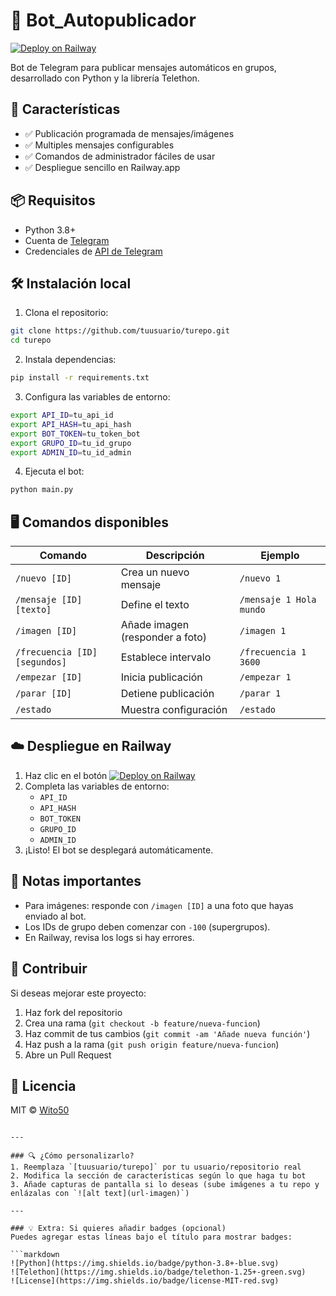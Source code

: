 
# 🤖  Bot_Autopublicador

[![Deploy on Railway](https://railway.app/button.svg)](https://railway.app/new/template?template=https://github.com/tuusuario/turepo&envs=API_ID,API_HASH,BOT_TOKEN,GRUPO_ID,ADMIN_ID)

Bot de Telegram para publicar mensajes automáticos en grupos, desarrollado con Python y la librería Telethon.

## 🚀 Características

- ✅ Publicación programada de mensajes/imágenes
- ✅ Multiples mensajes configurables
- ✅ Comandos de administrador fáciles de usar
- ✅ Despliegue sencillo en Railway.app

## 📦 Requisitos

- Python 3.8+
- Cuenta de [Telegram](https://telegram.org)
- Credenciales de [API de Telegram](https://my.telegram.org/auth)

## 🛠️ Instalación local

1. Clona el repositorio:
```bash
git clone https://github.com/tuusuario/turepo.git
cd turepo
```

2. Instala dependencias:
```bash
pip install -r requirements.txt
```

3. Configura las variables de entorno:
```bash
export API_ID=tu_api_id
export API_HASH=tu_api_hash
export BOT_TOKEN=tu_token_bot
export GRUPO_ID=tu_id_grupo
export ADMIN_ID=tu_id_admin
```

4. Ejecuta el bot:
```bash
python main.py
```

## 🖥️ Comandos disponibles

| Comando | Descripción | Ejemplo |
|---------|-------------|---------|
| `/nuevo [ID]` | Crea un nuevo mensaje | `/nuevo 1` |
| `/mensaje [ID] [texto]` | Define el texto | `/mensaje 1 Hola mundo` |
| `/imagen [ID]` | Añade imagen (responder a foto) | `/imagen 1` |
| `/frecuencia [ID] [segundos]` | Establece intervalo | `/frecuencia 1 3600` |
| `/empezar [ID]` | Inicia publicación | `/empezar 1` |
| `/parar [ID]` | Detiene publicación | `/parar 1` |
| `/estado` | Muestra configuración | `/estado` |

## ☁️ Despliegue en Railway

1. Haz clic en el botón [![Deploy on Railway](https://railway.app/button.svg)](https://railway.app/new/template?template=https://github.com/tuusuario/turepo&envs=API_ID,API_HASH,BOT_TOKEN,GRUPO_ID,ADMIN_ID)
2. Completa las variables de entorno:
   - `API_ID`
   - `API_HASH`
   - `BOT_TOKEN`
   - `GRUPO_ID`
   - `ADMIN_ID`
3. ¡Listo! El bot se desplegará automáticamente.

## 📝 Notas importantes

- Para imágenes: responde con `/imagen [ID]` a una foto que hayas enviado al bot.
- Los IDs de grupo deben comenzar con `-100` (supergrupos).
- En Railway, revisa los logs si hay errores.

## 🤝 Contribuir

Si deseas mejorar este proyecto:
1. Haz fork del repositorio
2. Crea una rama (`git checkout -b feature/nueva-funcion`)
3. Haz commit de tus cambios (`git commit -am 'Añade nueva función'`)
4. Haz push a la rama (`git push origin feature/nueva-funcion`)
5. Abre un Pull Request

## 📄 Licencia

MIT © [Wito50](https://github.com/Wito50)
```

---

### 🔍 ¿Cómo personalizarlo?
1. Reemplaza `[tuusuario/turepo]` por tu usuario/repositorio real
2. Modifica la sección de características según lo que haga tu bot
3. Añade capturas de pantalla si lo deseas (sube imágenes a tu repo y enlázalas con `![alt text](url-imagen)`)

---

### 💡 Extra: Si quieres añadir badges (opcional)
Puedes agregar estas líneas bajo el título para mostrar badges:

```markdown
![Python](https://img.shields.io/badge/python-3.8+-blue.svg)
![Telethon](https://img.shields.io/badge/telethon-1.25+-green.svg)
![License](https://img.shields.io/badge/license-MIT-red.svg)
```

